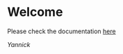 # Welcome

Please check the documentation [here](https://asyncstoryr.z16.web.core.windows.net/) 

_Yannick_
